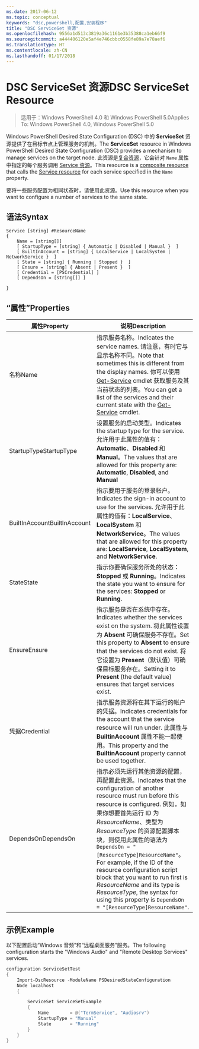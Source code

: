 ```yaml
---
ms.date: 2017-06-12
ms.topic: conceptual
keywords: "dsc,powershell,配置,安装程序"
title: "DSC ServiceSet 资源"
ms.openlocfilehash: 9556a1d513c3819a36c1161e3b35388ca1eb66f9
ms.sourcegitcommit: a444406120e5af4e746cbbc0558fe89a7e78aef6
ms.translationtype: HT
ms.contentlocale: zh-CN
ms.lasthandoff: 01/17/2018
---
```

# <a name="dsc-serviceset-resource"></a><span data-ttu-id="9683d-103">DSC ServiceSet 资源</span><span class="sxs-lookup"><span data-stu-id="9683d-103">DSC ServiceSet Resource</span></span>

> <span data-ttu-id="9683d-104">适用于：Windows PowerShell 4.0 和 Windows PowerShell 5.0</span><span class="sxs-lookup"><span data-stu-id="9683d-104">Applies To: Windows PowerShell 4.0, Windows PowerShell 5.0</span></span>


<span data-ttu-id="9683d-105">Windows PowerShell Desired State Configuration (DSC) 中的 **ServiceSet** 资源提供了在目标节点上管理服务的机制。</span><span class="sxs-lookup"><span data-stu-id="9683d-105">The **ServiceSet** resource in Windows PowerShell Desired State Configuration (DSC) provides a mechanism to manage services on the target node.</span></span> <span data-ttu-id="9683d-106">此资源是[复合资源](authoringResourceComposite.md)，它会针对 `Name` 属性中指定的每个服务调用 [Service 资源](serviceResource.md)。</span><span class="sxs-lookup"><span data-stu-id="9683d-106">This resource is a [composite resource](authoringResourceComposite.md) that calls the [Service resource](serviceResource.md) for each service specified in the `Name` property.</span></span>

<span data-ttu-id="9683d-107">要将一些服务配置为相同状态时，请使用此资源。</span><span class="sxs-lookup"><span data-stu-id="9683d-107">Use this resource when you want to configure a number of services to the same state.</span></span>

## <a name="syntax"></a><span data-ttu-id="9683d-108">语法</span><span class="sxs-lookup"><span data-stu-id="9683d-108">Syntax</span></span>

```
Service [string] #ResourceName
{
    Name = [string[]]
    [ StartupType = [string] { Automatic | Disabled | Manual }  ]
    [ BuiltInAccount = [string] { LocalService | LocalSystem | NetworkService }  ]
    [ State = [string] { Running | Stopped }  ]
    [ Ensure = [string] { Absent | Present }  ]
    [ Credential = [PSCredential] ]
    [ DependsOn = [string[]] ]
    
}
```

## <a name="properties"></a><span data-ttu-id="9683d-109">“属性”</span><span class="sxs-lookup"><span data-stu-id="9683d-109">Properties</span></span>

|  <span data-ttu-id="9683d-110">属性</span><span class="sxs-lookup"><span data-stu-id="9683d-110">Property</span></span>  |  <span data-ttu-id="9683d-111">说明</span><span class="sxs-lookup"><span data-stu-id="9683d-111">Description</span></span>   | 
|---|---| 
| <span data-ttu-id="9683d-112">名称</span><span class="sxs-lookup"><span data-stu-id="9683d-112">Name</span></span>| <span data-ttu-id="9683d-113">指示服务名称。</span><span class="sxs-lookup"><span data-stu-id="9683d-113">Indicates the service names.</span></span> <span data-ttu-id="9683d-114">请注意，有时它与显示名称不同。</span><span class="sxs-lookup"><span data-stu-id="9683d-114">Note that sometimes this is different from the display names.</span></span> <span data-ttu-id="9683d-115">你可以使用 [Get-Service](https://technet.microsoft.com/en-us/library/hh849804.aspx) cmdlet 获取服务及其当前状态的列表。</span><span class="sxs-lookup"><span data-stu-id="9683d-115">You can get a list of the services and their current state with the [Get-Service](https://technet.microsoft.com/en-us/library/hh849804.aspx) cmdlet.</span></span>|
| <span data-ttu-id="9683d-116">StartupType</span><span class="sxs-lookup"><span data-stu-id="9683d-116">StartupType</span></span>| <span data-ttu-id="9683d-117">设置服务的启动类型。</span><span class="sxs-lookup"><span data-stu-id="9683d-117">Indicates the startup type for the service.</span></span> <span data-ttu-id="9683d-118">允许用于此属性的值有：**Automatic**、**Disabled** 和 **Manual**。</span><span class="sxs-lookup"><span data-stu-id="9683d-118">The values that are allowed for this property are: **Automatic**, **Disabled**, and **Manual**</span></span>|  
| <span data-ttu-id="9683d-119">BuiltInAccount</span><span class="sxs-lookup"><span data-stu-id="9683d-119">BuiltInAccount</span></span>| <span data-ttu-id="9683d-120">指示要用于服务的登录帐户。</span><span class="sxs-lookup"><span data-stu-id="9683d-120">Indicates the sign-in account to use for the services.</span></span> <span data-ttu-id="9683d-121">允许用于此属性的值有：**LocalService**、**LocalSystem** 和 **NetworkService**。</span><span class="sxs-lookup"><span data-stu-id="9683d-121">The values that are allowed for this property are: **LocalService**, **LocalSystem**, and **NetworkService**.</span></span>| 
| <span data-ttu-id="9683d-122">State</span><span class="sxs-lookup"><span data-stu-id="9683d-122">State</span></span>| <span data-ttu-id="9683d-123">指示你要确保服务所处的状态：**Stopped** 或 **Running**。</span><span class="sxs-lookup"><span data-stu-id="9683d-123">Indicates the state you want to ensure for the services: **Stopped** or **Running**.</span></span>| 
| <span data-ttu-id="9683d-124">Ensure</span><span class="sxs-lookup"><span data-stu-id="9683d-124">Ensure</span></span>| <span data-ttu-id="9683d-125">指示服务是否在系统中存在。</span><span class="sxs-lookup"><span data-stu-id="9683d-125">Indicates whether the services exist on the system.</span></span> <span data-ttu-id="9683d-126">将此属性设置为 **Absent** 可确保服务不存在。</span><span class="sxs-lookup"><span data-stu-id="9683d-126">Set this property to **Absent** to ensure that the services do not exist.</span></span> <span data-ttu-id="9683d-127">将它设置为 **Present**（默认值）可确保目标服务存在。</span><span class="sxs-lookup"><span data-stu-id="9683d-127">Setting it to **Present** (the default value) ensures that target services exist.</span></span>|
| <span data-ttu-id="9683d-128">凭据</span><span class="sxs-lookup"><span data-stu-id="9683d-128">Credential</span></span>| <span data-ttu-id="9683d-129">指示服务资源将在其下运行的帐户的凭据。</span><span class="sxs-lookup"><span data-stu-id="9683d-129">Indicates credentials for the account that the service resource will run under.</span></span> <span data-ttu-id="9683d-130">此属性与 **BuiltinAccount** 属性不能一起使用。</span><span class="sxs-lookup"><span data-stu-id="9683d-130">This property and the **BuiltinAccount** property cannot be used together.</span></span>| 
| <span data-ttu-id="9683d-131">DependsOn</span><span class="sxs-lookup"><span data-stu-id="9683d-131">DependsOn</span></span>| <span data-ttu-id="9683d-132">指示必须先运行其他资源的配置，再配置此资源。</span><span class="sxs-lookup"><span data-stu-id="9683d-132">Indicates that the configuration of another resource must run before this resource is configured.</span></span> <span data-ttu-id="9683d-133">例如，如果你想要首先运行 ID 为 *ResourceName*、类型为 *ResourceType* 的资源配置脚本块，则使用此属性的语法为 `DependsOn = "[ResourceType]ResourceName"`。</span><span class="sxs-lookup"><span data-stu-id="9683d-133">For example, if the ID of the resource configuration script block that you want to run first is *ResourceName* and its type is *ResourceType*, the syntax for using this property is `DependsOn = "[ResourceType]ResourceName"`.</span></span>| 



## <a name="example"></a><span data-ttu-id="9683d-134">示例</span><span class="sxs-lookup"><span data-stu-id="9683d-134">Example</span></span>

<span data-ttu-id="9683d-135">以下配置启动“Windows 音频”和“远程桌面服务”服务。</span><span class="sxs-lookup"><span data-stu-id="9683d-135">The following configuration starts the "Windows Audio" and "Remote Desktop Services" services.</span></span>

```powershell
configuration ServiceSetTest
{
    Import-DscResource -ModuleName PSDesiredStateConfiguration
    Node localhost
    {

        ServiceSet ServiceSetExample
        {
            Name        = @("TermService", "Audiosrv")
            StartupType = "Manual"
            State       = "Running"
        } 
    }
}
```

